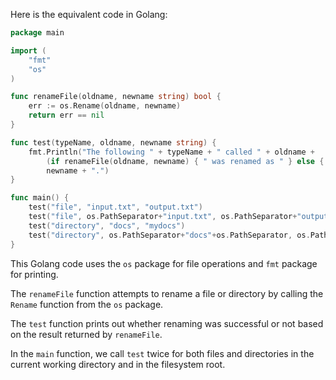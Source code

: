 Here is the equivalent code in Golang:

```go
package main

import (
	"fmt"
	"os"
)

func renameFile(oldname, newname string) bool {
	err := os.Rename(oldname, newname)
	return err == nil
}

func test(typeName, oldname, newname string) {
	fmt.Println("The following " + typeName + " called " + oldname +
		(if renameFile(oldname, newname) { " was renamed as " } else { " could not be renamed into " }) +
		newname + ".")
}

func main() {
	test("file", "input.txt", "output.txt")
	test("file", os.PathSeparator+"input.txt", os.PathSeparator+"output.txt")
	test("directory", "docs", "mydocs")
	test("directory", os.PathSeparator+"docs"+os.PathSeparator, os.PathSeparator+"mydocs"+os.PathSeparator)
}
```
This Golang code uses the `os` package for file operations and `fmt` package for printing. 

The `renameFile` function attempts to rename a file or directory by calling the `Rename` function from the `os` package.

The `test` function prints out whether renaming was successful or not based on the result returned by `renameFile`.

In the `main` function, we call `test` twice for both files and directories in the current working directory and in the filesystem root.
